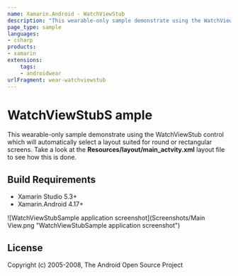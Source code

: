 ```yaml
---
name: Xamarin.Android - WatchViewStub
description: "This wearable-only sample demonstrate using the WatchViewStub control which will automatically select a layout suited for round... (Wear)"
page_type: sample
languages:
- csharp
products:
- xamarin
extensions:
    tags:
    - androidwear
urlFragment: wear-watchviewstub
---
```

# WatchViewStubS ample

This wearable-only sample demonstrate using the WatchViewStub control which will automatically select a layout suited for round or rectangular screens. Take a look at the **Resources/layout/main_actvity.xml** layout file to see how this is done.

## Build Requirements

- Xamarin Studio 5.3+  
- Xamarin.Android 4.17+

![WatchViewStubSample application screenshot](Screenshots/Main View.png "WatchViewStubSample application screenshot")

## License

Copyright (c) 2005-2008, The Android Open Source Project
